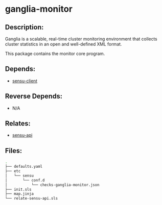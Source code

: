 # ganglia-monitor

## Description:

Ganglia is a scalable, real-time cluster monitoring environment that collects cluster statistics in an open and well-defined XML format.

This package contains the monitor core program.

## Depends:

  -  [sensu-client](/salt/sensu-client)

## Reverse Depends:

  -  N/A

## Relates:

  -  [sensu-api](/salt/sensu-api)

## Files:

```bash
.
├── defaults.yaml
├── etc
│   └── sensu
│       └── conf.d
│           └── checks-ganglia-monitor.json
├── init.sls
├── map.jinja
└── relate-sensu-api.sls
```
